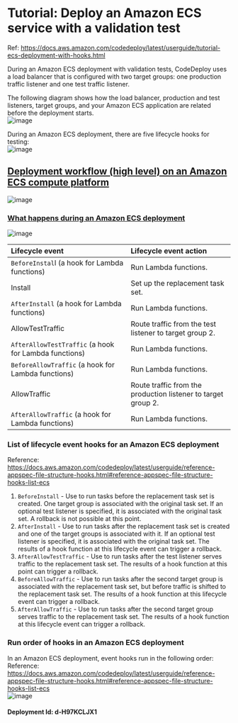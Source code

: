 # Tutorial: Deploy an Amazon ECS service with a validation test

Ref: https://docs.aws.amazon.com/codedeploy/latest/userguide/tutorial-ecs-deployment-with-hooks.html

During an Amazon ECS deployment with validation tests, CodeDeploy uses a load balancer that is configured with two target groups: one production traffic listener and one test traffic listener.  

The following diagram shows how the load balancer, production and test listeners, target groups, and your Amazon ECS application are related before the deployment starts.  
![image](https://github.com/aws-6w8hnx/code-workshop-ecs-lambda-codedeploy/assets/29943707/3f200c01-a831-4ab0-9ff5-b6ee386e3b1f)

During an Amazon ECS deployment, there are five lifecycle hooks for testing:  
![image](https://github.com/aws-6w8hnx/code-workshop-ecs-lambda-codedeploy/assets/29943707/c1afa485-8732-4dae-a904-5f5245fe9c2b)

## [Deployment workflow (high level) on an Amazon ECS compute platform](https://docs.aws.amazon.com/codedeploy/latest/userguide/deployment-steps-ecs.html#deployment-steps-what-happens)
![image](https://github.com/aws-6w8hnx/code-workshop-ecs-lambda-codedeploy/assets/29943707/12d036c8-0f53-4b18-94ca-490c1ba9dac6)

### [What happens during an Amazon ECS deployment](https://docs.aws.amazon.com/codedeploy/latest/userguide/deployment-steps-ecs.html#deployment-steps-what-happens)
![image](https://github.com/aws-6w8hnx/code-workshop-ecs-lambda-codedeploy/assets/29943707/a65e536e-44d3-46a8-9002-ca5e4dd91187)

| **Lifecycle event** | **Lifecycle event action** |
|:--------------------|:---------------------------|
| `BeforeInstal`l (a hook for Lambda functions) | Run Lambda functions. |
| Install| Set up the replacement task set. |
| `AfterInstall` (a hook for Lambda functions) | Run Lambda functions. |
| AllowTestTraffic | Route traffic from the test listener to target group 2. |
| `AfterAllowTestTraffic` (a hook for Lambda functions) | Run Lambda functions. |
| `BeforeAllowTraffic` (a hook for Lambda functions) | Run Lambda functions. |
| AllowTraffic | Route traffic from the production listener to target group 2. |
| `AfterAllowTraffic` (a hook for Lambda functions) | Run Lambda functions. |


### List of lifecycle event hooks for an Amazon ECS deployment
Reference: https://docs.aws.amazon.com/codedeploy/latest/userguide/reference-appspec-file-structure-hooks.html#reference-appspec-file-structure-hooks-list-ecs  
1. `BeforeInstall` - Use to run tasks before the replacement task set is created. One target group is associated with the original task set. If an optional test listener is specified, it is associated with the original task set. A rollback is not possible at this point.
2. `AfterInstall` - Use to run tasks after the replacement task set is created and one of the target groups is associated with it. If an optional test listener is specified, it is associated with the original task set. The results of a hook function at this lifecycle event can trigger a rollback.
3. `AfterAllowTestTraffic` - Use to run tasks after the test listener serves traffic to the replacement task set. The results of a hook function at this point can trigger a rollback.
4. `BeforeAllowTraffic` - Use to run tasks after the second target group is associated with the replacement task set, but before traffic is shifted to the replacement task set. The results of a hook function at this lifecycle event can trigger a rollback.
5. `AfterAllowTraffic` - Use to run tasks after the second target group serves traffic to the replacement task set. The results of a hook function at this lifecycle event can trigger a rollback.

### Run order of hooks in an Amazon ECS deployment
In an Amazon ECS deployment, event hooks run in the following order:  
Reference: https://docs.aws.amazon.com/codedeploy/latest/userguide/reference-appspec-file-structure-hooks.html#reference-appspec-file-structure-hooks-list-ecs  
![image](https://github.com/aws-6w8hnx/code-workshop-ecs-lambda-codedeploy/assets/29943707/3e498084-0ade-421a-ac0d-cd75408a8af3)


#### Deployment Id: d-H97KCLJX1
